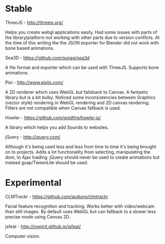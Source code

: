 # Stable

ThreeJS - http://threejs.org/

Helps you create webgl applications easily. Had some issues with parts of the library/platform not working 
with other parts due to version conflicts. At the time of this writing the the JSON exporter for Blender
did not work with bone based animations.

Sea3D - https://github.com/sunag/sea3d

A file format and exporter which can be used with ThreeJS. Supports bone animations.

Pixi - http://www.pixijs.com/

A 2D renderer which uses WebGL but fallsback to Canvas. A fantastic library but is a bit bulky. Noticed
some inconsistencies between Graphics (vector style) rendering in WebGL rendering and 2D canvas rendering.
Filters are not compatible when Canvas fallback is used.

Howler - https://github.com/goldfire/howler.js/

A library which helps you add Sounds to websites.

jQuery - http://jquery.com/

Although it's being used less and less from time to time it's being brought on to projects. Adds a lot
functionality from selecting, manipulating the dom, to Ajax loading. jQuery should never be used to 
create animations but instead gsap/TweenLite should be used.



# Experimental

CLMTrackr - https://github.com/auduno/clmtrackr

Facial feature recognition and tracking. Works better with video/webcam than still images. By default
uses WebGL but can fallback to a slower less precise mode using Canvas 2D.

jsfeat - http://inspirit.github.io/jsfeat/

Computer vision.